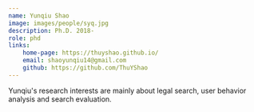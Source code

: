 ```yaml
---
name: Yunqiu Shao 
image: images/people/syq.jpg
description: Ph.D. 2018- 
role: phd 
links: 
    home-page: https://thuyshao.github.io/ 
    email: shaoyunqiu14@gmail.com 
    github: https://github.com/ThuYShao
---
```


Yunqiu's research interests are mainly about legal search, user behavior analysis and search evaluation.